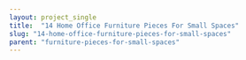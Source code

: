 ```yaml
---
layout: project_single
title:  "14 Home Office Furniture Pieces For Small Spaces"
slug: "14-home-office-furniture-pieces-for-small-spaces"
parent: "furniture-pieces-for-small-spaces"
---
```

 